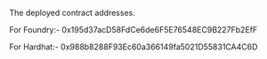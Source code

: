 The deployed contract addresses.

For Foundry:-
0x195d37acD58FdCe6de6F5E76548EC9B227Fb2EfF

For Hardhat:-
0x988b8288F93Ec60a366149fa5021D55831CA4C6D
